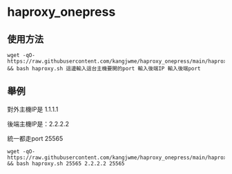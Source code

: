 # haproxy_onepress

## 使用方法

```
wget -qO- https://raw.githubusercontent.com/kangjwme/haproxy_onepress/main/haproxy.sh && bash haproxy.sh 這邊輸入這台主機要開的port 輸入後端IP 輸入後端port
```

## 舉例

對外主機IP是 1.1.1.1

後端主機IP是：2.2.2.2

統一都走port 25565

```
wget -qO- https://raw.githubusercontent.com/kangjwme/haproxy_onepress/main/haproxy.sh && bash haproxy.sh 25565 2.2.2.2 25565
```
